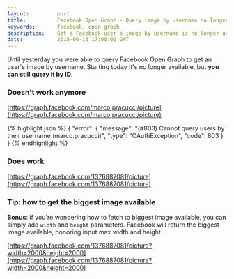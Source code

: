 ```yaml
---
layout:         post
title:          Facebook Open Graph - Query image by username no longer available
keywords:       facebook, open graph
description:    Get a Facebook user's image by username is no longer available. Switch to query by id to fix it.
date:           2015-06-13 17:00:00 GMT
---
```


Until yesterday you were able to query Facebook Open Graph to get an user's image by username. Starting today it's no longer available, but **you can still query it by ID**.


### Doesn't work anymore

[https://graph.facebook.com/marco.pracucci/picture](https://graph.facebook.com/marco.pracucci/picture)

{% highlight json %}
{
    "error": {
        "message": "(#803) Cannot query users by their username (marco.pracucci)",
        "type": "OAuthException",
        "code": 803
    }
}
{% endhighlight %}


### Does work

[https://graph.facebook.com/1376887081/picture](https://graph.facebook.com/1376887081/picture)


### Tip: how to get the biggest image available

**Bonus**: if you're wondering how to fetch to biggest image available, you can simply add `width` and `height` parameters. Facebook will return the biggest image available, honoring input max width and height.

[https://graph.facebook.com/1376887081/picture?width=2000&height=2000](https://graph.facebook.com/1376887081/picture?width=2000&height=2000)
